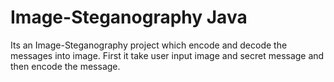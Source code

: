 # Image-Steganography Java
Its an Image-Steganography project which encode and decode the messages into image. First it take user input image and secret message and then encode the message.
